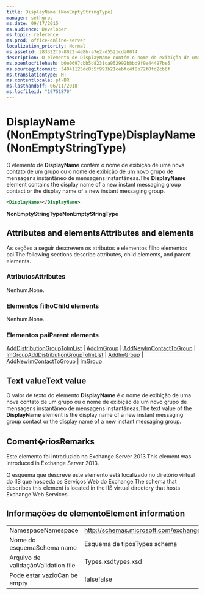 ```yaml
---
title: DisplayName (NonEmptyStringType)
manager: sethgros
ms.date: 09/17/2015
ms.audience: Developer
ms.topic: reference
ms.prod: office-online-server
localization_priority: Normal
ms.assetid: 283322f9-8022-4e8b-a7e2-d5521cda00f4
description: O elemento de DisplayName contém o nome de exibição de uma nova contato de um grupo ou o nome de exibição de um novo grupo de mensagens instantâneo de mensagens instantâneas.
ms.openlocfilehash: b0e0697cbb5d8231ca952992bbbd9f9e44497be5
ms.sourcegitcommit: 34041125dc8c5f993b21cebfc4f8b72f0fd2cb6f
ms.translationtype: MT
ms.contentlocale: pt-BR
ms.lasthandoff: 06/11/2018
ms.locfileid: "19751870"
---
```

# <a name="displayname-nonemptystringtype"></a><span data-ttu-id="c6edf-103">DisplayName (NonEmptyStringType)</span><span class="sxs-lookup"><span data-stu-id="c6edf-103">DisplayName (NonEmptyStringType)</span></span>

<span data-ttu-id="c6edf-104">O elemento de **DisplayName** contém o nome de exibição de uma nova contato de um grupo ou o nome de exibição de um novo grupo de mensagens instantâneo de mensagens instantâneas.</span><span class="sxs-lookup"><span data-stu-id="c6edf-104">The **DisplayName** element contains the display name of a new instant messaging group contact or the display name of a new instant messaging group.</span></span> 
  
```XML
<DisplayName></DisplayName>
```

 <span data-ttu-id="c6edf-105">**NonEmptyStringType**</span><span class="sxs-lookup"><span data-stu-id="c6edf-105">**NonEmptyStringType**</span></span>
## <a name="attributes-and-elements"></a><span data-ttu-id="c6edf-106">Attributes and elements</span><span class="sxs-lookup"><span data-stu-id="c6edf-106">Attributes and elements</span></span>

<span data-ttu-id="c6edf-107">As seções a seguir descrevem os atributos e elementos filho elementos pai.</span><span class="sxs-lookup"><span data-stu-id="c6edf-107">The following sections describe attributes, child elements, and parent elements.</span></span>
  
### <a name="attributes"></a><span data-ttu-id="c6edf-108">Atributos</span><span class="sxs-lookup"><span data-stu-id="c6edf-108">Attributes</span></span>

<span data-ttu-id="c6edf-109">Nenhum.</span><span class="sxs-lookup"><span data-stu-id="c6edf-109">None.</span></span>
  
### <a name="child-elements"></a><span data-ttu-id="c6edf-110">Elementos filho</span><span class="sxs-lookup"><span data-stu-id="c6edf-110">Child elements</span></span>

<span data-ttu-id="c6edf-111">Nenhum.</span><span class="sxs-lookup"><span data-stu-id="c6edf-111">None.</span></span>
  
### <a name="parent-elements"></a><span data-ttu-id="c6edf-112">Elementos pai</span><span class="sxs-lookup"><span data-stu-id="c6edf-112">Parent elements</span></span>

<span data-ttu-id="c6edf-113">[AddDistributionGroupToImList](adddistributiongrouptoimlist.md) | [AddImGroup](addimgroup.md) | [AddNewImContactToGroup](addnewimcontacttogroup.md) | [ImGroup](imgroup.md)</span><span class="sxs-lookup"><span data-stu-id="c6edf-113">[AddDistributionGroupToImList](adddistributiongrouptoimlist.md) | [AddImGroup](addimgroup.md) | [AddNewImContactToGroup](addnewimcontacttogroup.md) | [ImGroup](imgroup.md)</span></span>
  
## <a name="text-value"></a><span data-ttu-id="c6edf-114">Text value</span><span class="sxs-lookup"><span data-stu-id="c6edf-114">Text value</span></span>

<span data-ttu-id="c6edf-115">O valor de texto do elemento **DisplayName** é o nome de exibição de uma nova contato de um grupo ou o nome de exibição de um novo grupo de mensagens instantâneo de mensagens instantâneas.</span><span class="sxs-lookup"><span data-stu-id="c6edf-115">The text value of the **DisplayName** element is the display name of a new instant messaging group contact or the display name of a new instant messaging group.</span></span> 
  
## <a name="remarks"></a><span data-ttu-id="c6edf-116">Coment�rios</span><span class="sxs-lookup"><span data-stu-id="c6edf-116">Remarks</span></span>

<span data-ttu-id="c6edf-117">Este elemento foi introduzido no Exchange Server 2013.</span><span class="sxs-lookup"><span data-stu-id="c6edf-117">This element was introduced in Exchange Server 2013.</span></span>
  
<span data-ttu-id="c6edf-118">O esquema que descreve este elemento está localizado no diretório virtual do IIS que hospeda os Serviços Web do Exchange.</span><span class="sxs-lookup"><span data-stu-id="c6edf-118">The schema that describes this element is located in the IIS virtual directory that hosts Exchange Web Services.</span></span>
  
## <a name="element-information"></a><span data-ttu-id="c6edf-119">Informações de elemento</span><span class="sxs-lookup"><span data-stu-id="c6edf-119">Element information</span></span>

|||
|:-----|:-----|
|<span data-ttu-id="c6edf-120">Namespace</span><span class="sxs-lookup"><span data-stu-id="c6edf-120">Namespace</span></span>  <br/> |http://schemas.microsoft.com/exchange/services/2006/types  <br/> |
|<span data-ttu-id="c6edf-121">Nome do esquema</span><span class="sxs-lookup"><span data-stu-id="c6edf-121">Schema name</span></span>  <br/> |<span data-ttu-id="c6edf-122">Esquema de tipos</span><span class="sxs-lookup"><span data-stu-id="c6edf-122">Types schema</span></span>  <br/> |
|<span data-ttu-id="c6edf-123">Arquivo de validação</span><span class="sxs-lookup"><span data-stu-id="c6edf-123">Validation file</span></span>  <br/> |<span data-ttu-id="c6edf-124">Types.xsd</span><span class="sxs-lookup"><span data-stu-id="c6edf-124">types.xsd</span></span>  <br/> |
|<span data-ttu-id="c6edf-125">Pode estar vazio</span><span class="sxs-lookup"><span data-stu-id="c6edf-125">Can be empty</span></span>  <br/> |<span data-ttu-id="c6edf-126">false</span><span class="sxs-lookup"><span data-stu-id="c6edf-126">false</span></span>  <br/> |
   

